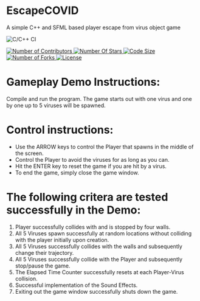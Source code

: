 # EscapeCOVID
A simple C++ and SFML based player escape from virus object game


![C/C++ CI](https://github.com/BenjaminMichaelis/EscapeCOVID/workflows/C/C++%20CI/badge.svg?branch=master)
<p align="left" >
        <a href="https://github.com/benjaminmichaelis/EscapeCOVID">
        <img src="https://img.shields.io/github/contributors/BenjaminMichaelis/EscapeCovid" alt="Number of Contributors" />
    </a>
    <a href="https://github.com/benjaminmichaelis/EscapeCOVID">
        <img src="https://img.shields.io/github/stars/BenjaminMichaelis/EscapeCOVID" alt="Number Of Stars" />
    </a>
        <a href="https://github.com/benjaminmichaelis/EscapeCOVID">
        <img src="https://img.shields.io/github/languages/code-size/BenjaminMichaelis/EscapeCOVID" alt="Code Size" />
    </a>
    <a href="https://github.com/benjaminmichaelis/EscapeCOVID">
        <img src="https://img.shields.io/github/forks/BenjaminMichaelis/EscapeCOVID" alt="Number of Forks" />
    </a>
        <a href="https://github.com/benjaminmichaelis/EscapeCOVID">
        <img src="https://img.shields.io/github/license/BenjaminMichaelis/EscapeCOVID" alt="License" />
    </a>
    

# Gameplay Demo Instructions:
Compile and run the program. The game starts out with one virus and one by one up to 5 viruses will be spawned.

# Control instructions:
- Use the ARROW keys to control the Player that spawns in the middle of the screen.<br />
- Control the Player to avoid the viruses for as long as you can.
- Hit the ENTER key to reset the game if you are hit by a virus.
- To end the game, simply close the game window.

# The following critera are tested successfully in the Demo:
1. Player successfully collides with and is stopped by four walls.
2. All 5 Viruses spawn successfully at random locations without colliding with the player initially upon creation.
3. All 5 Viruses successfully collides with the walls and subsequently change their trajectory.
4. All 5 Viruses successfully collide with the Player and subsequently stop/pause the game.
5. The Elapsed Time Counter successfully resets at each Player-Virus collision.
6. Successful implementation of the Sound Effects.
7. Exiting out the game window successfully shuts down the game.
